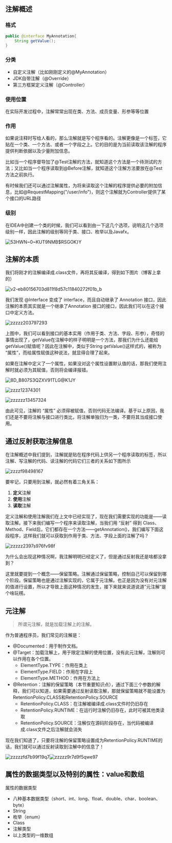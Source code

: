 ## 注解概述

### 格式

~~~ java
public @interface MyAnnotation{
    String getValue();
}
~~~

### 分类

- 自定义注解（比如刚刚定义的@MyAnnotation）
- JDK自带注解（@Override）
- 第三方框架定义注解（@Controller）

### 使用位置

在实际开发过程中，注解常常出现在类、方法、成员变量、形参等等位置

### 作用

如果说注释时写给人看的，那么注解就是写个程序看的。注解更像是一个标签，它贴在一个类、一个方法、或者一个字段之上。它的目的是为当前读取该注解的程序提供判断依据以及少量附加信息。

比如当一个程序督导加了@Test注解的方法，就知道这个方法是一个待测试的方法；又比如当一个程序读取到@Before注解，就知道这个注解方法要放在@Test方法之前执行。

有时候我们还可以通过注解属性，为将来读取这个注解的程序提供必要的附加信息，比如@RequestMapping("/user/info")，则这个注解就为Controller提供了某个接口的URL路径

### 级别

在IDEA中创建一个类的时候，我们可以看到由一下这几个选项，说明这几个选项级别一样，因此注解的级别等同于类、接口、枚举以及Javafx。

![53HWN~0~KUT9NMB$RSGOK}Y](E:\Java\GitRepository\MyNotes\img\53HWN~0~KUT9NMB$RSGOK}Y.png)



## 注解的本质

我们将刚才的注解编译成.class文件，再将其反编译，得到如下图片（博客上拿的）

![v2-eb80156703d811f8d57c11840272f01b_b](E:\Java\GitRepository\MyNotes\img\v2-eb80156703d811f8d57c11840272f01b_b.png)



我们发现 @Interface 变成了 interface，而且自动继承了 Annotation 接口，因此注解的本质其实就是一个继承了Annotation 接口的接口，因此我们可以在这个接口中定义方法。

![zzzzz203797293](E:\Java\GitRepository\MyNotes\img\zzzzz203797293.png)

上图中，我们可以看到接口的基本实用（作用于类、方法、字段、形参），奇怪的事情出现了，getValue在注解中的样子明明是一个方法，那我们为什么还能给getValue()赋值呢？因此在注解中，类似于String getValue()这样式的，被称为 “属性”，而给属性赋值这种说法，就显得合理了起来。

如果在注解中定义了一个属性，如果没对这个属性设置默认值的话，那我们使用注解时就必须为其赋值，否则将会编译报错。

![8D_B807S3QZXV91TLG@K1JY](E:\Java\GitRepository\MyNotes\img\8D_B807S3QZXV91TLG@K1JY.png)

![zzzz12374301](E:\Java\GitRepository\MyNotes\img\zzzz12374301.png)

![zzzzzz13457324](E:\Java\GitRepository\MyNotes\img\zzzzzz13457324.png)

由此可见，注解的 “属性” 必须得被赋值，否则代码无法编译。基于以上原因，我们还是不要将注解与接口进行类比，将注解单独归为一类，不要将其当成接口使用。



## 通过反射获取注解信息

在注解概述中我们提到，注解就是贴在程序代码上供另一个程序读取的标签，所以注解、写注解的代码、读注解的代码它们三者的关系如下图所示

![zzzzf98498167](E:\Java\GitRepository\MyNotes\img\zzzzf98498167.png)

要牢记，只要用到注解，就必然有着三角关系：

1. **定义**注解
2. **使用**注解
3. **读取**注解



定义注解和使用注解我们在上文中已经实现了，现在我们需要实现的功能是——读取注解。接下来我们编写一个程序来读取注解，当我们用 “反射” 得到 Class、Method、Field后，它们都存在一个方法——getAnnotation()，我们编写下面这段程序，这样我们就可以获取到作用于类、方法、字段上面的注解了吗？

![zzzzz2397s976fv98f](E:\Java\GitRepository\MyNotes\img\zzzzz2397s976fv98f.png)

为什么会出现这种情况啊，我注解明明已经定义了，但是通过反射我还是啥都没拿到？

这里就要提到一个概念——保留策略。注解通过保留策略，控制自己可以保留到哪个阶段。保留策略也是通过注解实现的，它属于元注解。也正是因为没有对元注解的值进行设置，所以才导致上面这种情况的发生，接下来就来说道说道”元注解“是个啥玩楞。



## 元注解

> 所谓元注解，就是加载注解上的注解。

作为普通程序员，我们常见的注解是：

- @Documented：用于制作文档。
- @Target：加载注解上，用于限定注解的使用位置，没有此元注解，注解则可以作用在各个位置。
  - ElementType.TYPE：作用在类上
  - ElementType.FIELD：作用在字段上
  - ElementType.METHOD：作用在方法上
- @Retention：注解的保留策略（本节重要知识点），通过下面三个参数的解释，我们可以知道，如果需要通过反射读取注解，那就保留策略就不能设置为RetentionPolicy.CLASS和RetentionPolicy.SOURCE
  - RetentionPolicy.CLASS：在注解被编译成.class文件时仍旧存在
  - RetentionPolicy.RUNTIME：在运行时注解仍旧存在，此时可被其他类读取
  - RetentionPolicy.SOURCE：注解仅在源码阶段存在，当代码被编译成.class文件之后注解就会消失



现在我们知道了，只要将注解的保留策略设置成为RetentionPolicy.RUNTIME的话，我们就可以通过反射读取到注解中的信息了！

<img src="E:\Java\GitRepository\MyNotes\img\zzzzzfd7b99f19q7.png" alt="zzzzzfd7b99f19q7" style="float: LEFT" />

![zzzzz9r7d9f5qwe97](E:\Java\GitRepository\MyNotes\img\zzzzz9r7d9f5qwe97.png)



## 属性的数据类型以及特别的属性：value和数组

属性的数据类型

- 八种基本数据类型（short、int、long、float、double、char、boolean、byte）
- String
- 枚举（enum）
- Class
- 注解类型
- 以上类型的一维数组









































































